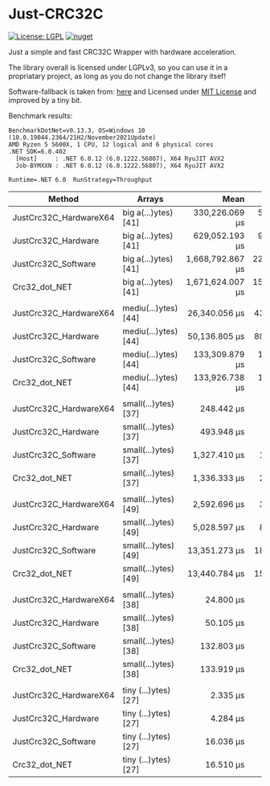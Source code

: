 # Just-CRC32C
[![License: LGPL](https://img.shields.io/github/license/bartimaeusnek/Just-CRC32C)](https://opensource.org/licenses/LGPL-3.0) [![nuget](https://img.shields.io/nuget/v/JustCRC32C.svg)](https://www.nuget.org/packages/JustCRC32C/)

Just a simple and fast CRC32C Wrapper with hardware acceleration.

The library overall is licensed under LGPLv3, so you can use it in a propriatary project, as long as you do not change the library itsef!

Software-fallback is taken from: [here](https://github.com/force-net/Crc32.NET/blob/26c5a818a5c7a3d6a622c92d3cd08dba586c263c/Crc32.NET/SafeProxy.cs#L38)
and Licensed under [MIT License](https://github.com/force-net/Crc32.NET/blob/26c5a818a5c7a3d6a622c92d3cd08dba586c263c/LICENSE) and improved by a tiny bit.

Benchmark results:
```
BenchmarkDotNet=v0.13.3, OS=Windows 10 (10.0.19044.2364/21H2/November2021Update)
AMD Ryzen 5 5600X, 1 CPU, 12 logical and 6 physical cores
.NET SDK=6.0.402
  [Host]     : .NET 6.0.12 (6.0.1222.56807), X64 RyuJIT AVX2
  Job-BYMXXN : .NET 6.0.12 (6.0.1222.56807), X64 RyuJIT AVX2

Runtime=.NET 6.0  RunStrategy=Throughput  
```

|                 Method |               Arrays |             Mean |          Error |         StdDev | Ratio | RatioSD |
|----------------------- |--------------------- |-----------------:|---------------:|---------------:|------:|--------:|
| JustCrc32C_HardwareX64 | big a(...)ytes) [41] |   330,226.069 μs |  5,736.6919 μs |  4,790.3975 μs |  1.00 |    0.00 |
|    JustCrc32C_Hardware | big a(...)ytes) [41] |   629,052.193 μs |  9,892.7473 μs |  9,253.6820 μs |  1.90 |    0.05 |
|    JustCrc32C_Software | big a(...)ytes) [41] | 1,668,792.867 μs | 22,200.8505 μs | 20,766.6893 μs |  5.04 |    0.11 |
|          Crc32_dot_NET | big a(...)ytes) [41] | 1,671,624.007 μs | 15,321.7433 μs | 14,331.9682 μs |  5.05 |    0.09 |
|                        |                      |                  |                |                |       |         |
| JustCrc32C_HardwareX64 | mediu(...)ytes) [44] |    26,340.056 μs |    430.1118 μs |    402.3269 μs |  1.00 |    0.00 |
|    JustCrc32C_Hardware | mediu(...)ytes) [44] |    50,136.805 μs |    807.4380 μs |    674.2473 μs |  1.91 |    0.05 |
|    JustCrc32C_Software | mediu(...)ytes) [44] |   133,309.879 μs |  1,613.7295 μs |  1,430.5292 μs |  5.07 |    0.10 |
|          Crc32_dot_NET | mediu(...)ytes) [44] |   133,926.738 μs |  1,478.0324 μs |  1,382.5524 μs |  5.09 |    0.11 |
|                        |                      |                  |                |                |       |         |
| JustCrc32C_HardwareX64 | small(...)ytes) [37] |       248.442 μs |      4.0474 μs |      3.7860 μs |  1.00 |    0.00 |
|    JustCrc32C_Hardware | small(...)ytes) [37] |       493.948 μs |      7.9443 μs |      7.4311 μs |  1.99 |    0.03 |
|    JustCrc32C_Software | small(...)ytes) [37] |     1,327.410 μs |     13.9663 μs |     13.0641 μs |  5.34 |    0.10 |
|          Crc32_dot_NET | small(...)ytes) [37] |     1,336.333 μs |     20.3987 μs |     19.0809 μs |  5.38 |    0.12 |
|                        |                      |                  |                |                |       |         |
| JustCrc32C_HardwareX64 | small(...)ytes) [49] |     2,592.696 μs |     32.4776 μs |     30.3796 μs |  1.00 |    0.00 |
|    JustCrc32C_Hardware | small(...)ytes) [49] |     5,028.597 μs |     86.9979 μs |     81.3779 μs |  1.94 |    0.03 |
|    JustCrc32C_Software | small(...)ytes) [49] |    13,351.273 μs |    180.4138 μs |    159.9322 μs |  5.15 |    0.08 |
|          Crc32_dot_NET | small(...)ytes) [49] |    13,440.784 μs |    154.0398 μs |    144.0889 μs |  5.18 |    0.08 |
|                        |                      |                  |                |                |       |         |
| JustCrc32C_HardwareX64 | small(...)ytes) [38] |        24.800 μs |      0.3488 μs |      0.3263 μs |  1.00 |    0.00 |
|    JustCrc32C_Hardware | small(...)ytes) [38] |        50.105 μs |      0.4064 μs |      0.3801 μs |  2.02 |    0.03 |
|    JustCrc32C_Software | small(...)ytes) [38] |       132.803 μs |      1.1026 μs |      1.0314 μs |  5.36 |    0.09 |
|          Crc32_dot_NET | small(...)ytes) [38] |       133.919 μs |      1.2902 μs |      1.0774 μs |  5.41 |    0.07 |
|                        |                      |                  |                |                |       |         |
| JustCrc32C_HardwareX64 | tiny (...)ytes) [27] |         2.335 μs |      0.0301 μs |      0.0282 μs |  1.00 |    0.00 |
|    JustCrc32C_Hardware | tiny (...)ytes) [27] |         4.284 μs |      0.0621 μs |      0.0581 μs |  1.83 |    0.03 |
|    JustCrc32C_Software | tiny (...)ytes) [27] |        16.036 μs |      0.2534 μs |      0.2370 μs |  6.87 |    0.14 |
|          Crc32_dot_NET | tiny (...)ytes) [27] |        16.510 μs |      0.1651 μs |      0.1544 μs |  7.07 |    0.12 |

